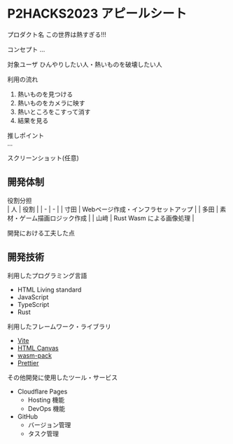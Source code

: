 # P2HACKS2023 アピールシート 

プロダクト名
この世界は熱すぎる!!!

コンセプト
...

対象ユーザ
ひんやりしたい人・熱いものを破壊したい人

利用の流れ  
1. 熱いものを見つける
1. 熱いものをカメラに映す
1. 熱いところをこすって消す
1. 結果を見る

推しポイント  
...

スクリーンショット(任意)  

## 開発体制  

役割分担  
| 人 | 役割 |
| - | - |
| 寸田 | Webページ作成・インフラセットアップ |
| 多田 | 素材・ゲーム描画ロジック作成 |
| 山﨑 | Rust Wasm による画像処理 |


開発における工夫した点  


## 開発技術 

利用したプログラミング言語  
- HTML Living standard
- JavaScript
- TypeScript
- Rust

利用したフレームワーク・ライブラリ
- [Vite](https://vitejs.dev/)
- [HTML Canvas](https://html.spec.whatwg.org/multipage/canvas.html#the-canvas-element)
- [wasm-pack](https://rustwasm.github.io/wasm-pack/)
- [Prettier](https://prettier.io/)

その他開発に使用したツール・サービス
- Cloudflare Pages
  - Hosting 機能
  - DevOps 機能
- GitHub
  - バージョン管理
  - タスク管理

